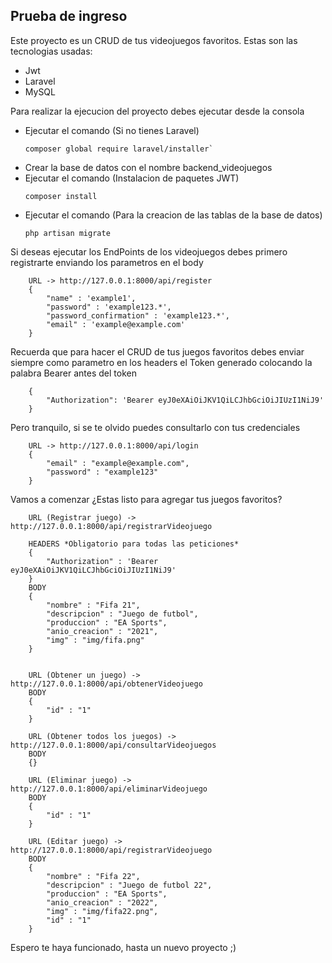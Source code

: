 ## Prueba de ingreso

Este proyecto es un CRUD de tus videojuegos favoritos.
Estas son las tecnologias usadas:

-   Jwt
-   Laravel
-   MySQL

Para realizar la ejecucion del proyecto debes ejecutar desde la consola

-   Ejecutar el comando (Si no tienes Laravel)
    ```
    composer global require laravel/installer`
    ```
-   Crear la base de datos con el nombre backend_videojuegos
-   Ejecutar el comando (Instalacion de paquetes JWT)
    ```
    composer install
    ```
-   Ejecutar el comando (Para la creacion de las tablas de la base de datos)
    ```
    php artisan migrate
    ```

Si deseas ejecutar los EndPoints de los videojuegos debes primero registrarte enviando los parametros en el body

```
    URL -> http://127.0.0.1:8000/api/register
    {
        "name" : 'example1',
        "password" : 'example123.*',
        "password_confirmation" : 'example123.*',
        "email" : 'example@example.com'
    }
```

Recuerda que para hacer el CRUD de tus juegos favoritos debes enviar siempre como parametro en los headers el Token generado colocando la palabra Bearer antes del token

```
    {
        "Authorization": 'Bearer eyJ0eXAiOiJKV1QiLCJhbGciOiJIUzI1NiJ9'
    }
```

Pero tranquilo, si se te olvido puedes consultarlo con tus credenciales

```
    URL -> http://127.0.0.1:8000/api/login
    {
        "email" : "example@example.com",
        "password" : "example123"
    }
```

Vamos a comenzar ¿Estas listo para agregar tus juegos favoritos?

```
    URL (Registrar juego) -> http://127.0.0.1:8000/api/registrarVideojuego

    HEADERS *Obligatorio para todas las peticiones*
    {
        "Authorization" : 'Bearer eyJ0eXAiOiJKV1QiLCJhbGciOiJIUzI1NiJ9'
    }
    BODY
    {
        "nombre" : "Fifa 21",
        "descripcion" : "Juego de futbol",
        "produccion" : "EA Sports",
        "anio_creacion" : "2021",
        "img" : "img/fifa.png"
    }


    URL (Obtener un juego) -> http://127.0.0.1:8000/api/obtenerVideojuego
    BODY
    {
        "id" : "1"
    }

    URL (Obtener todos los juegos) -> http://127.0.0.1:8000/api/consultarVideojuegos
    BODY
    {}

    URL (Eliminar juego) -> http://127.0.0.1:8000/api/eliminarVideojuego
    BODY
    {
        "id" : "1"
    }

    URL (Editar juego) -> http://127.0.0.1:8000/api/registrarVideojuego
    BODY
    {
        "nombre" : "Fifa 22",
        "descripcion" : "Juego de futbol 22",
        "produccion" : "EA Sports",
        "anio_creacion" : "2022",
        "img" : "img/fifa22.png",
        "id" : "1"
    }
```

Espero te haya funcionado, hasta un nuevo proyecto ;)
